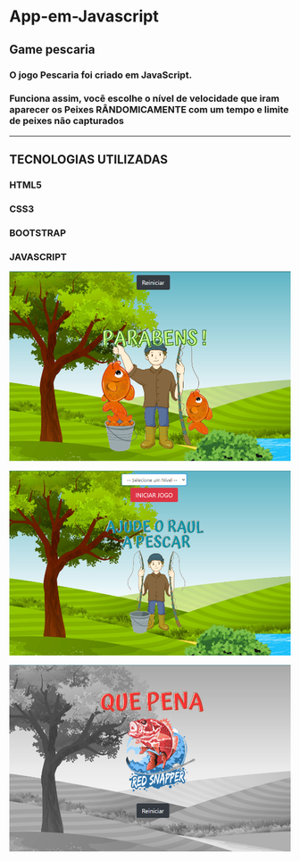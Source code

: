 # App-em-Javascript
## Game pescaria 
### O jogo Pescaria foi criado em JavaScript.
### Funciona assim, você escolhe o nível de velocidade que iram aparecer os Peixes RÂNDOMICAMENTE com um tempo e limite de peixes não capturados

---------------------------------------------------------
## TECNOLOGIAS UTILIZADAS

### HTML5
### CSS3
### BOOTSTRAP
### JAVASCRIPT
![inicio](img-vitoria.png)

![inicio](img-inicio-do-game.png)

![inicio](img-game-over.png)

